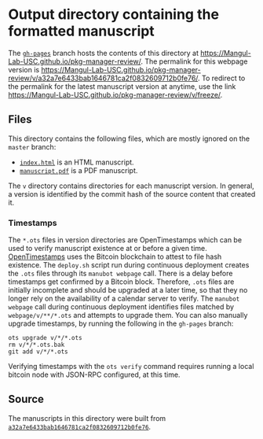 # Output directory containing the formatted manuscript

The [`gh-pages`](https://github.com/Mangul-Lab-USC/pkg-manager-review/tree/gh-pages) branch hosts the contents of this directory at <https://Mangul-Lab-USC.github.io/pkg-manager-review/>.
The permalink for this webpage version is <https://Mangul-Lab-USC.github.io/pkg-manager-review/v/a32a7e6433bab1646781ca2f0832609712b0fe76/>.
To redirect to the permalink for the latest manuscript version at anytime, use the link <https://Mangul-Lab-USC.github.io/pkg-manager-review/v/freeze/>.

## Files

This directory contains the following files, which are mostly ignored on the `master` branch:

+ [`index.html`](index.html) is an HTML manuscript.
+ [`manuscript.pdf`](manuscript.pdf) is a PDF manuscript.

The `v` directory contains directories for each manuscript version.
In general, a version is identified by the commit hash of the source content that created it.

### Timestamps

The `*.ots` files in version directories are OpenTimestamps which can be used to verify manuscript existence at or before a given time.
[OpenTimestamps](https://opentimestamps.org/) uses the Bitcoin blockchain to attest to file hash existence.
The `deploy.sh` script run during continuous deployment creates the `.ots` files through its `manubot webpage` call.
There is a delay before timestamps get confirmed by a Bitcoin block.
Therefore, `.ots` files are initially incomplete and should be upgraded at a later time, so that they no longer rely on the availability of a calendar server to verify.
The `manubot webpage` call during continuous deployment identifies files matched by `webpage/v/**/*.ots` and attempts to upgrade them.
You can also manually upgrade timestamps, by running the following in the `gh-pages` branch:

```shell
ots upgrade v/*/*.ots
rm v/*/*.ots.bak
git add v/*/*.ots
```

Verifying timestamps with the `ots verify` command requires running a local bitcoin node with JSON-RPC configured, at this time.

## Source

The manuscripts in this directory were built from
[`a32a7e6433bab1646781ca2f0832609712b0fe76`](https://github.com/Mangul-Lab-USC/pkg-manager-review/commit/a32a7e6433bab1646781ca2f0832609712b0fe76).
